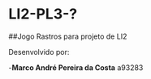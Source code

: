 # LI2-PL3-?
##Jogo Rastros para projeto de LI2

Desenvolvido por:
  
  -**Marco André Pereira da Costa** a93283
